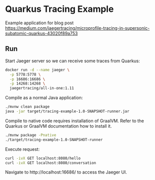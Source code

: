 # Quarkus Tracing Example

Example application for blog post https://medium.com/jaegertracing/microprofile-tracing-in-supersonic-subatomic-quarkus-43020f89a753

## Run
Start Jaeger server so we can receive some traces from Quarkus:
```bash
docker run -d --name jaeger \
  -p 5778:5778 \
  -p 16686:16686 \
  -p 14268:14268 \
  jaegertracing/all-in-one:1.11

```

Compile as a normal Java application:
```bash
./mvnw clean package
java -jar target/tracing-example-1.0-SNAPSHOT-runner.jar
```

Compile to native code requires installation of GraalVM.
Refer to the Quarkus or GraalVM documentation how to install it.
```bash
./mvnw package -Pnative
./target/tracing-example-1.0-SNAPSHOT-runner
```


Execute request:
```bash
curl -ivX GET localhost:8080/hello
curl -ivX GET localhost:8080/conversation
```

Navigate to http://localhost:16686/ to access the Jaeger UI.
